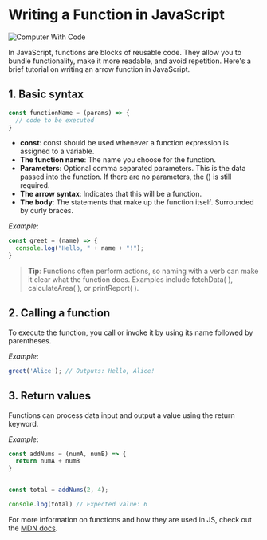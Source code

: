 # Writing a Function in JavaScript

![Computer With Code](https://images.unsplash.com/photo-1633356122544-f134324a6cee?q=80&w=2070&auto=format&fit=crop&ixlib=rb-4.0.3&ixid=M3wxMjA3fDB8MHxwaG90by1wYWdlfHx8fGVufDB8fHx8fA%3D%3D)

In JavaScript, functions are blocks of reusable code. They allow you to bundle functionality, make it more readable, and avoid repetition. Here's a brief tutorial on writing an arrow function in JavaScript.

## 1. Basic syntax

```Javascript
const functionName = (params) => {
  // code to be executed
}
```

- **const**: const should be used whenever a function expression is assigned to a variable.
- **The function name**: The name you choose for the function.
- **Parameters**: Optional comma separated parameters. This is the data passed into the function. If there are no parameters, the () is still required.
- **The arrow syntax**: Indicates that this will be a function.
- **The body**: The statements that make up the function itself. Surrounded by curly braces.

_Example_:
```Javascript  
const greet = (name) => {
  console.log("Hello, " + name + "!");
}
```
>**Tip**: Functions often perform actions, so naming with a verb can make it clear what the function does. Examples include fetchData( ), calculateArea( ), or printReport( ). 

## 2. Calling a function

To execute the function, you call or invoke it by using its name followed by parentheses.

_Example_:

```Javascript
greet('Alice'); // Outputs: Hello, Alice!
```

## 3. Return values

Functions can process data input and output a value using the return keyword.

_Example_: 

```Javascript
const addNums = (numA, numB) => {
  return numA + numB
}


const total = addNums(2, 4);

console.log(total) // Expected value: 6
```
For more information on functions and how they are used in JS, check out the [MDN docs][LMDN]. 

[LMDN]:https://developer.mozilla.org/en-US/docs/Web/JavaScript/Guide/Functions
